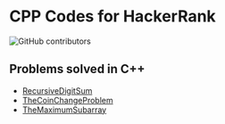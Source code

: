 # CPP Codes for HackerRank
![GitHub contributors](https://img.shields.io/github/contributors/swapnanildutta/Hackerrank-Codes?style=plastic)
## Problems solved in C++
* [RecursiveDigitSum](https://www.hackerrank.com/challenges/recursive-digit-sum/problem)
* [TheCoinChangeProblem](https://www.hackerrank.com/challenges/coin-change/problem)
* [TheMaximumSubarray](https://www.hackerrank.com/challenges/maxsubarray/problem)
